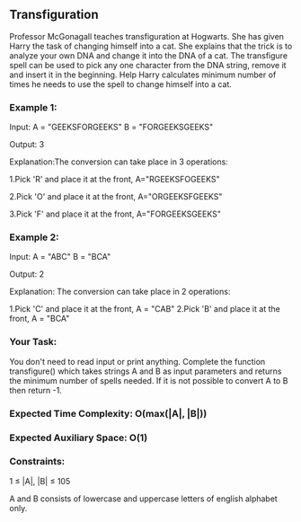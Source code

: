 ##  Transfiguration
Professor McGonagall teaches transfiguration at Hogwarts. She has given Harry the task of changing himself into a cat. She explains that the trick is to analyze your own DNA and change it into the DNA of a cat. The transfigure spell can be used to pick any one character from the DNA string, remove it and insert it in the beginning. 
Help Harry calculates minimum number of times he needs to use the spell to change himself into a cat.

### Example 1:
Input: 
A = "GEEKSFORGEEKS" 
B = "FORGEEKSGEEKS"

Output: 3

Explanation:The conversion can take place 
in 3 operations:

1.Pick 'R' and place it at the front, 
   A="RGEEKSFOGEEKS"

2.Pick 'O' and place it at the front, 
   A="ORGEEKSFGEEKS"

3.Pick 'F' and place it at the front, 
   A="FORGEEKSGEEKS"
 
### Example 2:
Input: 
A = "ABC" 
B = "BCA"

Output: 2

Explanation: The conversion can take place 
in 2 operations:

1.Pick 'C' and place it at the front, 
   A = "CAB"
2.Pick 'B' and place it at the front, 
   A = "BCA"
   
### Your Task:  
You don't need to read input or print anything. Complete the function transfigure() which takes strings A and B as input parameters and returns the minimum number of spells needed. If it is not possible to convert A to B then return -1.

### Expected Time Complexity: O(max(|A|, |B|))
### Expected Auxiliary Space: O(1)

### Constraints:
1 ≤ |A|, |B| ≤ 105

A and B consists of lowercase and uppercase letters of english alphabet only.

